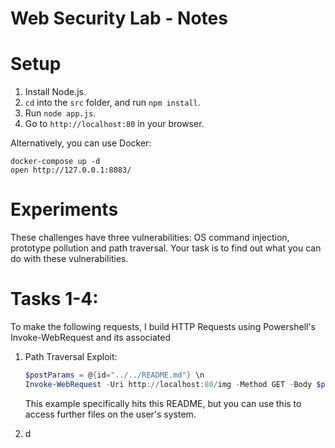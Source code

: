 # Web Security Lab - Notes

# Setup

1. Install Node.js.
2. `cd` into the `src` folder, and run `npm install`.
3. Run `node app.js`.
4. Go to `http://localhost:80` in your browser.

Alternatively, you can use Docker:

    docker-compose up -d
    open http://127.0.0.1:8083/

# Experiments

These challenges have three vulnerabilities: OS command injection, prototype pollution and path traversal. Your task is to find out what you can do with these vulnerabilities.


# Tasks 1-4:
To make the following requests, I build HTTP Requests using Powershell's Invoke-WebRequest and its associated 

1. Path Traversal Exploit:

   ```PowerShell
   $postParams = @{id="../../README.md"} \n
   Invoke-WebRequest -Uri http://localhost:80/img -Method GET -Body $postParams
   ```
   This example specifically hits this README, but you can use this to access further files on the user's system.

2. d
